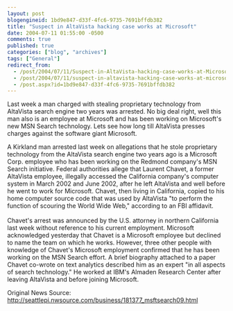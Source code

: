 ```yaml
---
layout: post
blogengineid: 1bd9e847-d33f-4fc6-9735-7691bffdb382
title: "Suspect in AltaVista hacking case works at Microsoft"
date: 2004-07-11 01:55:00 -0500
comments: true
published: true
categories: ["blog", "archives"]
tags: ["General"]
redirect_from: 
  - /post/2004/07/11/Suspect-in-AltaVista-hacking-case-works-at-Microsoft
  - /post/2004/07/11/suspect-in-altavista-hacking-case-works-at-microsoft
  - /post.aspx?id=1bd9e847-d33f-4fc6-9735-7691bffdb382
---
```

<!-- more -->

Last week a man charged with stealing proprietary technology from AltaVista search engine two years was arrested. No big deal right, well this man also is an employee at Microsoft and has been working on Microsoft's new MSN Search technology. Lets see how long till AltaVista presses charges against the software giant Microsoft.

A Kirkland man arrested last week on allegations that he stole proprietary technology from the AltaVista search engine two years ago is a Microsoft Corp. employee who has been working on the Redmond company's MSN Search initiative. Federal authorities allege that Laurent Chavet, a former AltaVista employee, illegally accessed the California company's computer system in March 2002 and June 2002, after he left AltaVista and well before he went to work for Microsoft. Chavet, then living in California, copied to his home computer source code that was used by AltaVista "to perform the function of scouring the World Wide Web," according to an FBI affidavit.<BR><BR>Chavet's arrest was announced by the U.S. attorney in northern California last week without reference to his current employment. Microsoft acknowledged yesterday that Chavet is a Microsoft employee but declined to name the team on which he works. However, three other people with knowledge of Chavet's Microsoft employment confirmed that he has been working on the MSN Search effort. A brief biography attached to a paper Chavet co-wrote on text analytics described him as an expert "in all aspects of search technology." He worked at IBM's Almaden Research Center after leaving AltaVista and before joining Microsoft.

Original News Source: <A href="http://seattlepi.nwsource.com/business/181377_msftsearch09.html">http://seattlepi.nwsource.com/business/181377_msftsearch09.html</A>
